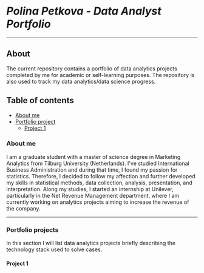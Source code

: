 # ***Polina Petkova - Data Analyst Portfolio***

---

## About
The current repository contains a portfolio of data analytics projects completed by me for academic or self-learning purposes. The repository is also used to track my data analytics/data science progress.

## Table of contents
- [About me](#about-me)
- [Portfolio project](#portfolio-projects)
  * [Project 1](#project-1)


        
### About me
I am a graduate student with a master of science degree in Marketing Analytics from Tilburg University (Netherlands). I've studied International Business Administration and during that time, I found my passion for statistics. Therefore, I decided to follow my affection and further developed my skills in statistical methods, data collection, analysis, presentation, and interpretation. Along my studies, I started an internship at Unilever, particularly in the Net Revenue Management department, where I am currently working on analytics projects aiming to increase the revenue of the company. 

---

### Portfolio projects
In this section I will list data analytics projects briefly describing the technology stack used to solve cases.

#### Project 1


